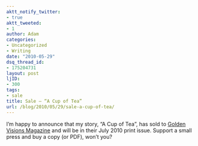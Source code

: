 ```yaml
---
aktt_notify_twitter:
- true
aktt_tweeted:
- 1
author: Adam
categories:
- Uncategorized
- Writing
date: "2010-05-29"
dsq_thread_id:
- 175204731
layout: post
ljID:
- 300
tags:
- sale
title: Sale – “A Cup of Tea”
url: /blog/2010/05/29/sale-a-cup-of-tea/
---
```

I’m happy to announce that my story, “A Cup of Tea”, has sold to [Golden Visions Magazine](1) and will be in their July 2010 print issue. Support a small press and buy a copy (or PDF), won’t you?

 [1]: http://www.goldenvisionsmagazine.biz/

